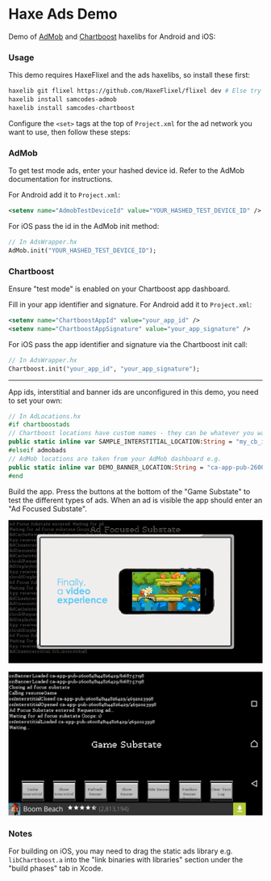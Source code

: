 # Haxe Ads Demo

Demo of [AdMob](https://github.com/Tw1ddle/samcodes-admob) and [Chartboost](https://github.com/Tw1ddle/samcodes-chartboost) haxelibs for Android and iOS:
	
### Usage ###

This demo requires HaxeFlixel and the ads haxelibs, so install these first:
```bash
haxelib git flixel https://github.com/HaxeFlixel/flixel dev # Else try stable branch of HaxeFlixel: haxelib install flixel
haxelib install samcodes-admob
haxelib install samcodes-chartboost
```

Configure the ```<set>``` tags at the top of ```Project.xml``` for the ad network you want to use, then follow these steps:

### AdMob ###
To get test mode ads, enter your hashed device id. Refer to the AdMob documentation for instructions.

For Android add it to ```Project.xml```:
```xml
<setenv name="AdmobTestDeviceId" value="YOUR_HASHED_TEST_DEVICE_ID" />
```

For iOS pass the id in the AdMob init method:
```haxe
// In AdsWrapper.hx
AdMob.init("YOUR_HASHED_TEST_DEVICE_ID");
```

### Chartboost ###
Ensure "test mode" is enabled on your Chartboost app dashboard.

Fill in your app identifier and signature. For Android add it to ```Project.xml```:
```xml
<setenv name="ChartboostAppId" value="your_app_id" />
<setenv name="ChartboostAppSignature" value="your_app_signature" />
```
For iOS pass the app identifier and signature via the Chartboost init call:
```haxe
// In AdsWrapper.hx
Chartboost.init("your_app_id", "your_app_signature");
```

------

App ids, interstitial and banner ids are unconfigured in this demo, you need to set your own:

```haxe
// In AdLocations.hx
#if chartboostads
// Chartboost locations have custom names - they can be whatever you want e.g.
public static inline var SAMPLE_INTERSTITIAL_LOCATION:String = "my_cb_interstitial";
#elseif admobads
// AdMob locations are taken from your AdMob dashboard e.g.
public static inline var DEMO_BANNER_LOCATION:String = "ca-app-pub-2600848144826429/9144221192";
#end
```

Build the app. Press the buttons at the bottom of the "Game Substate" to test the different types of ads. When an ad is visible the app should enter an "Ad Focused Substate".

![](screenshots/chartboost-video.png?raw=true)

![](screenshots/admob-banner.png?raw=true)

### Notes ###
For building on iOS, you may need to drag the static ads library e.g. ```libChartboost.a``` into the "link binaries with libraries" section under the "build phases" tab in Xcode.